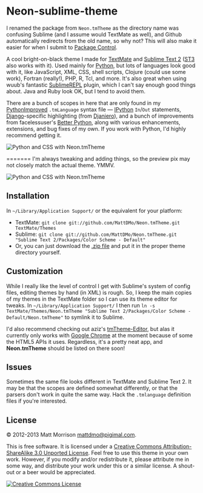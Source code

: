 # Neon-sublime-theme
I renamed the package from `Neon.tmTheme` as the directory name was confusing Sublime (and I assume would TextMate as well), and Github automatically redirects from the old name, so why not? This will also make it easier for when I submit to [Package Control](http://wbond.net/sublime_packages/package_control).

A cool bright-on-black theme I made for [TextMate](http://www.macromates.com) and [Sublime Text 2](http://www.sublimetext.com/2) ([ST3](http://www.sublimetext.com/3) also works with it). Used mainly for [Python](http://www.python.org), but lots of languages look good with it, like JavaScript, XML, CSS, shell scripts, Clojure (could use some work), Fortran (really!), PHP, R, Tcl, and more. It's also great when using wuub's fantastic [SublimeREPL](https://github.com/wuub/SublimeREPL) plugin, which I can't say enough good things about. Java and Ruby look OK, but I tend to avoid them.

There are a bunch of scopes in here that are only found in my [PythonImproved](https://github.com/MattDMo/PythonImproved) `.tmLanguage` syntax file &mdash; [IPython](http://www.ipython.org) `In`/`Out` statements, [Django](http://djangoproject.org)-specific highlighting (from [Djaniero](https://github.com/squ1b3r/Djaneiro)), and a bunch of improvements from facelessuser's [Better Python](https://github.com/facelessuser/sublime-languages/tree/master/Better%20Python), along with various enhancements, extensions, and bug fixes of my own. If you work with Python, I'd highly recommend getting it.

<img src="http://www.pigimal.com/img/textmate2github.png" alt="Python and CSS with Neon.tmTheme" />

=======
I'm always tweaking and adding things, so the preview pix may not closely match the actual theme. YMMV.

<img src="http://www.pigimal.com/img/textmate2.png" alt="Python and CSS with Neon.tmTheme" />

## Installation
In `~/Library/Application Support/` or the equivalent for your platform:

* TextMate:
    `git clone git://github.com/MattDMo/Neon.tmTheme.git TextMate/Themes`
* Sublime: `git clone git://github.com/MattDMo/Neon.tmTheme.git "Sublime Text 2/Packages/Color Scheme - Default"`
* Or, you can just download the [.zip file](https://github.com/MattDMo/Neon.tmTheme/archive/master.zip) and put it in the proper theme directory yourself.

## Customization

While I really like the level of control I get with Sublime's system of config files, editing themes by hand (in XML) is rough. So, I keep the main copies of my themes in the TextMate folder so I can use its theme editor for tweaks. In `~/Library/Application Support/` I then run `ln -s TextMate/Themes/Neon.tmTheme "Sublime Text 2/Packages/Color Scheme - Default/Neon.tmTheme"` to symlink it to Sublime.

I'd also recommend checking out aziz's [tmTheme-Editor](http://tmtheme-editor.herokuapp.com/), but alas it currently only works with [Google Chrome](https://www.google.com/chrome/‎) at the moment because of some the HTML5 APIs it uses. Regardless, it's a pretty neat app, and **Neon.tmTheme** should be listed on there soon!

## Issues
Sometimes the same file looks different in TextMate and Sublime Text 2. It may be that the scopes are defined somewhat differently, or that the parsers don't work in quite the same way. Hack the `.tmlanguage` definition files if you're interested.

## License

&copy; 2012-2013 Matt Morrison <mattdmo@pigimal.com>.

This is free software. It is licensed under a <a rel="license" href="http://creativecommons.org/licenses/by-sa/3.0/">Creative Commons Attribution-ShareAlike 3.0 Unported License</a>. Feel free to use this theme in your own work. However, if you modify and/or redistribute it, please attribute me in some way, and distribute your work under this or a similar license. A shout-out or a beer would be appreciated.

<a rel="license" href="http://creativecommons.org/licenses/by-sa/3.0/"><img alt="Creative Commons License" style="border-width:0;align:center" src="http://i.creativecommons.org/l/by-sa/3.0/88x31.png" /></a>

    
